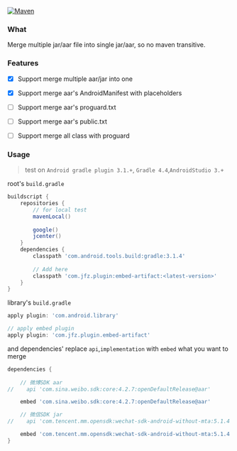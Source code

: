 [![Maven](https://img.shields.io/maven-metadata/v/http/jcenter.bintray.com/com/jfz/plugin/embed-artifact/maven-metadata.xml.svg)](http://jcenter.bintray.com/com/jfz/plugin/embed-artifact/)

### What

Merge multiple jar/aar file into single jar/aar, so no maven transitive.


### Features
- [x] Support merge multiple aar/jar into one
- [x] Support merge aar's  AndroidManifest with placeholders
- [ ] Support merge aar's proguard.txt
- [ ] Support merge aar's public.txt
- [ ] Support merge all class with proguard


### Usage

> test on `Android gradle plugin 3.1.+`, `Gradle 4.4`,`AndroidStudio 3.+`

root's `build.gradle`
```groovy
buildscript {
    repositories {
        // for local test 
        mavenLocal()
        
        google()
        jcenter()
    }
    dependencies {
        classpath 'com.android.tools.build:gradle:3.1.4'
      
        // Add here
        classpath 'com.jfz.plugin:embed-artifact:<latest-version>'
    }
}

```

library's `build.gradle`

```groovy
apply plugin: 'com.android.library'

// apply embed plugin
apply plugin: 'com.jfz.plugin.embed-artifact'
```

and dependencies' replace `api`,`implementation` with `embed`  what you want to merge 
```groovy
dependencies {
  
    // 微博SDK aar
//    api 'com.sina.weibo.sdk:core:4.2.7:openDefaultRelease@aar'

    embed 'com.sina.weibo.sdk:core:4.2.7:openDefaultRelease@aar'

    // 微信SDK jar
//    api 'com.tencent.mm.opensdk:wechat-sdk-android-without-mta:5.1.4'

    embed 'com.tencent.mm.opensdk:wechat-sdk-android-without-mta:5.1.4'
}
```